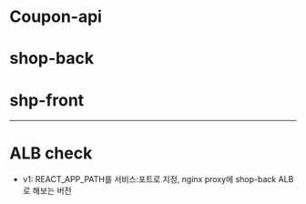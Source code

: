 # Coupon-api  

# shop-back 


# shp-front


-------
# ALB check 
* v1: REACT_APP_PATH를 서비스:포트로 지정, nginx proxy에 shop-back ALB로 해보는 버전 